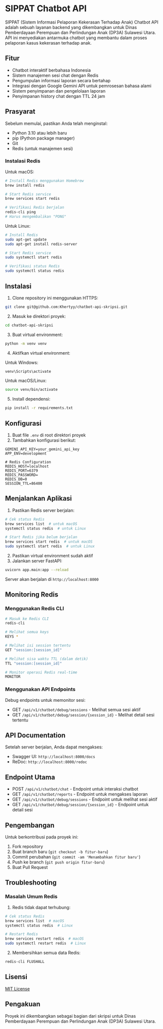 # SIPPAT Chatbot API

SIPPAT (Sistem Informasi Pelaporan Kekerasan Terhadap Anak) Chatbot API adalah sebuah layanan backend yang dikembangkan untuk Dinas Pemberdayaan Perempuan dan Perlindungan Anak (DP3A) Sulawesi Utara. API ini menyediakan antarmuka chatbot yang membantu dalam proses pelaporan kasus kekerasan terhadap anak.

## Fitur

- Chatbot interaktif berbahasa Indonesia
- Sistem manajemen sesi chat dengan Redis
- Pengumpulan informasi laporan secara bertahap
- Integrasi dengan Google Gemini API untuk pemrosesan bahasa alami
- Sistem penyimpanan dan pengelolaan laporan
- Penyimpanan history chat dengan TTL 24 jam

## Prasyarat

Sebelum memulai, pastikan Anda telah menginstal:

- Python 3.10 atau lebih baru
- pip (Python package manager)
- Git
- Redis (untuk manajemen sesi)

### Instalasi Redis

Untuk macOS:

```bash
# Install Redis menggunakan Homebrew
brew install redis

# Start Redis service
brew services start redis

# Verifikasi Redis berjalan
redis-cli ping
# Harus mengembalikan "PONG"
```

Untuk Linux:

```bash
# Install Redis
sudo apt-get update
sudo apt-get install redis-server

# Start Redis service
sudo systemctl start redis

# Verifikasi status Redis
sudo systemctl status redis
```

## Instalasi

1. Clone repository ini menggunakan HTTPS:

```bash
git clone git@github.com:Khertyy/chatbot-api-skripsi.git
```

2. Masuk ke direktori proyek:

```bash
cd chatbot-api-skripsi
```

3. Buat virtual environment:

```bash
python -m venv venv
```

4. Aktifkan virtual environment:

Untuk Windows:

```bash
venv\Scripts\activate
```

Untuk macOS/Linux:

```bash
source venv/bin/activate
```

5. Install dependensi:

```bash
pip install -r requirements.txt
```

## Konfigurasi

1. Buat file `.env` di root direktori proyek
2. Tambahkan konfigurasi berikut:

```env
GEMINI_API_KEY=your_gemini_api_key
APP_ENV=development

# Redis Configuration
REDIS_HOST=localhost
REDIS_PORT=6379
REDIS_PASSWORD=
REDIS_DB=0
SESSION_TTL=86400
```

## Menjalankan Aplikasi

1. Pastikan Redis server berjalan:

```bash
# Cek status Redis
brew services list  # untuk macOS
systemctl status redis  # untuk Linux

# Start Redis jika belum berjalan
brew services start redis  # untuk macOS
sudo systemctl start redis  # untuk Linux
```

2. Pastikan virtual environment sudah aktif
3. Jalankan server FastAPI:

```bash
uvicorn app.main:app --reload
```

Server akan berjalan di `http://localhost:8000`

## Monitoring Redis

### Menggunakan Redis CLI

```bash
# Masuk ke Redis CLI
redis-cli

# Melihat semua keys
KEYS *

# Melihat isi session tertentu
GET "session:[session_id]"

# Melihat sisa waktu TTL (dalam detik)
TTL "session:[session_id]"

# Monitor operasi Redis real-time
MONITOR
```

### Menggunakan API Endpoints

Debug endpoints untuk memonitor sesi:

- GET `/api/v1/chatbot/debug/sessions` - Melihat semua sesi aktif
- GET `/api/v1/chatbot/debug/session/{session_id}` - Melihat detail sesi tertentu

## API Documentation

Setelah server berjalan, Anda dapat mengakses:

- Swagger UI: `http://localhost:8000/docs`
- ReDoc: `http://localhost:8000/redoc`

## Endpoint Utama

- POST `/api/v1/chatbot/chat` - Endpoint untuk interaksi chatbot
- GET `/api/v1/chatbot/reports` - Endpoint untuk mengakses laporan
- GET `/api/v1/chatbot/debug/sessions` - Endpoint untuk melihat sesi aktif
- GET `/api/v1/chatbot/debug/session/{session_id}` - Endpoint untuk detail sesi

## Pengembangan

Untuk berkontribusi pada proyek ini:

1. Fork repository
2. Buat branch baru (`git checkout -b fitur-baru`)
3. Commit perubahan (`git commit -am 'Menambahkan fitur baru'`)
4. Push ke branch (`git push origin fitur-baru`)
5. Buat Pull Request

## Troubleshooting

### Masalah Umum Redis

1. Redis tidak dapat terhubung:

```bash
# Cek status Redis
brew services list  # macOS
systemctl status redis  # Linux

# Restart Redis
brew services restart redis  # macOS
sudo systemctl restart redis  # Linux
```

2. Membersihkan semua data Redis:

```bash
redis-cli FLUSHALL
```

## Lisensi

[MIT License](LICENSE)

## Pengakuan

Proyek ini dikembangkan sebagai bagian dari skripsi untuk Dinas Pemberdayaan Perempuan dan Perlindungan Anak (DP3A) Sulawesi Utara.
